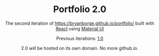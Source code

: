 <h1 align="center">
  Portfolio 2.0
</h1>
<p align="center">
  The second iteration of <a href="https://bryanborge.github.io/portfolio/" target="_blank">https://bryanborge.github.io/portfolio/</a> built with <a href="https://www.reactjs.org/" target="_blank">React</a> using <a href="https://mui.com/" target="_blank">Material UI</a>
</p>
<p align="center">
  Previous iterations:
  <a href="https://github.com/BryanBorge/portfolio" target="_blank">1.0</a>
</p>
<p align="center">
 2.0 will be hosted on its own domain. No more github.io.
</p>

